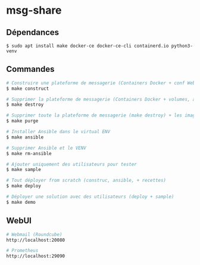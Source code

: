 # msg-share

## Dépendances
```
$ sudo apt install make docker-ce docker-ce-cli containerd.io python3-venv 
```
## Commandes

``` bash
# Construire une plateforme de messagerie (Containers Docker + conf Webmail)
$ make construct
```
``` bash
# Supprimer la plateforme de messagerie (Containers Docker + volumes, ansible, VENV, dossier partagé)
$ make destroy
```
``` bash
# Supprimer toute la plateforme de messagerie (make destroy) + les images + conf réseau + volumes
$ make purge
```
``` bash
# Installer Ansible dans le virtual ENV
$ make ansible
```
``` bash
# Supprimer Ansible et le VENV
$ make rm-ansible
```
``` bash
# Ajouter uniquement des utilisateurs pour tester
$ make sample
```
``` bash
# Tout déployer from scratch (construc, ansible, + recettes)
$ make deploy
```
``` bash
# Déployer une solution avec des utilisateurs (deploy + sample)
$ make demo
```
## WebUI

``` bash
# Webmail (Roundcube)
http://localhost:20080
```
``` bash
# Prometheus
http://localhost:29090
```
